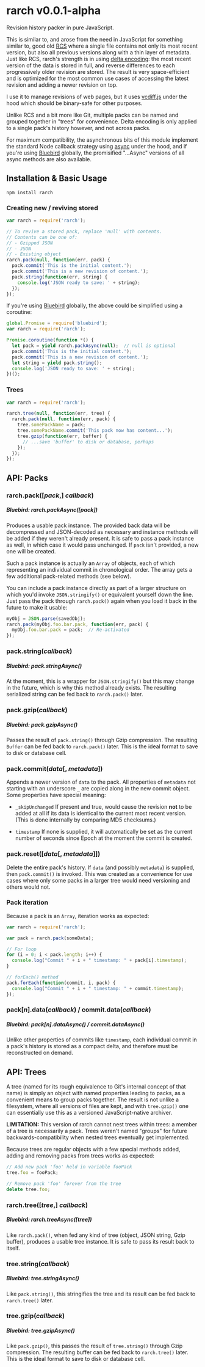 # rarch v0.0.1-alpha

Revision history packer in pure JavaScript.

This is similar to, and arose from the need in JavaScript for something similar to, good old [RCS](https://www.gnu.org/software/rcs/) where a single file contains not only its most recent version, but also all previous versions along with a thin layer of metadata.  Just like RCS, rarch's strength is in using [delta encoding](https://en.wikipedia.org/wiki/Delta_encoding): the most recent version of the data is stored in full, and reverse differences to each progressively older revision are stored.  The result is very space-efficient and is optimized for the most common use cases of accessing the latest revision and adding a newer revision on top.

I use it to manage revisions of web pages, but it uses [vcdiff.js](https://github.com/vphantom/vcdiff.js) under the hood which should be binary-safe for other purposes.

Unlike RCS and a bit more like Git, multiple packs can be named and grouped together in "trees" for convenience.  Delta encoding is only applied to a single pack's history however, and not across packs.

For maximum compatibility, the asynchronous bits of this module implement the standard Node callback strategy using [async](https://github.com/caolan/async) under the hood, and if you're using [Bluebird](https://github.com/petkaantonov/bluebird) globally, the promisified "...Async" versions of all async methods are also available.

## Installation & Basic Usage

```shell
npm install rarch
```

### Creating new / reviving stored

```js
var rarch = require('rarch');

// To revive a stored pack, replace 'null' with contents.
// Contents can be one of:
// - Gzipped JSON
// - JSON
// - Existing object
rarch.pack(null, function(err, pack) {
  pack.commit('This is the initial content.');
  pack.commit('This is a new revision of content.');
  pack.string(function(err, string) {
    console.log('JSON ready to save: ' + string);
  });
});
```

If you're using [Bluebird](https://github.com/petkaantonov/bluebird) globally, the above could be simplified using a coroutine:

```js
global.Promise = require('bluebird');
var rarch = require('rarch');

Promise.coroutine(function *() {
  let pack = yield rarch.packAsync(null);  // null is optional
  pack.commit('This is the initial content.');
  pack.commit('This is a new revision of content.');
  let string = yield pack.string();
  console.log('JSON ready to save: ' + string);
})();
```

### Trees

```js
var rarch = require('rarch');

rarch.tree(null, function(err, tree) {
  rarch.pack(null, function(err, pack) {
    tree.somePackName = pack;
    tree.somePackName.commit('This pack now has content...');
    tree.gzip(function(err, buffer) {
      // ...save 'buffer' to disk or database, perhaps
    });
  });
});
```

## API: Packs

### rarch.pack([*pack*,] *callback*)

##### Bluebird: rarch.packAsync([*pack*])

Produces a usable pack instance.  The provided back data will be decompressed and JSON-decoded as necessary and instance methods will be added if they weren't already present.  It is safe to pass a pack instance as well, in which case it would pass unchanged.  If `pack` isn't provided, a new one will be created.

Such a pack instance is actually an `Array` of objects, each of which representing an individual commit in chronological order.  The array gets a few additional pack-related methods (see below).

You can include a pack instance directly as part of a larger structure on which you'd invoke `JSON.stringify()` or equivalent yourself down the line.  Just pass the pack through `rarch.pack()` again when you load it back in the future to make it usable:

```js
myObj = JSON.parse(savedObj);
rarch.pack(myObj.foo.bar.pack, function(err, pack) {
  myObj.foo.bar.pack = pack;  // Re-activated
});
```

### pack.string(*callback*)

##### Bluebird: pack.stringAsync()

At the moment, this is a wrapper for `JSON.stringify()` but this may change in the future, which is why this method already exists.  The resulting serialized string can be fed back to `rarch.pack()` later.

### pack.gzip(*callback*)

##### Bluebird: pack.gzipAsync()

Passes the result of `pack.string()` through Gzip compression.  The resulting `Buffer` can be fed back to `rarch.pack()` later.  This is the ideal format to save to disk or database cell.

### pack.commit(*data*[, *metadata*])

Appends a newer version of `data` to the pack.  All properties of `metadata` not starting with an underscore `_` are copied along in the new commit object.  Some properties have special meaning:

- `_skipUnchanged` If present and true, would cause the revision **not** to be added at all if its data is identical to the current most recent version.  (This is done internally by comparing MD5 checksums.)

- `timestamp` If none is supplied, it will automatically be set as the current number of seconds since Epoch at the moment the commit is created.

### pack.reset([*data*[, *metadata*]])

Delete the entire pack's history.  If `data` (and possibly `metadata`) is supplied, then `pack.commit()` is invoked.  This was created as a convenience for use cases where only some packs in a larger tree would need versioning and others would not.

### Pack iteration

Because a pack is an `Array`, iteration works as expected:

```js
var rarch = require('rarch');

var pack = rarch.pack(someData);

// For loop
for (i = 0; i < pack.length; i++) {
  console.log("Commit " + i + " timestamp: " + pack[i].timestamp);
}

// forEach() method
pack.forEach(function(commit, i, pack) {
  console.log("Commit " + i + " timestamp: " + commit.timestamp);
});
```

### pack[*n*].data(*callback*) / commit.data(*callback*)

##### Bluebird: pack[*n*].dataAsync() / commit.dataAsync()

Unlike other properties of commits like `timestamp`, each individual commit in a pack's history is stored as a compact delta, and therefore must be reconstructed on demand.

## API: Trees

A tree (named for its rough equivalence to Git's internal concept of that name) is simply an object with named properties leading to packs, as a convenient means to group packs together.  The result is not unlike a filesystem, where all versions of files are kept, and with `tree.gzip()` one can essentially use this as a versioned JavaScript-native archiver.

**LIMITATION:** This version of rarch cannot nest trees within trees: a member of a tree is necessarily a pack.  Trees weren't named "groups" for future backwards-compatibility when nested trees eventually get implemented.

Because trees are regular objects with a few special methods added, adding and removing packs from trees works as expected:

```js
// Add new pack 'foo' held in variable fooPack
tree.foo = fooPack;

// Remove pack 'foo' forever from the tree
delete tree.foo;
```

### rarch.tree([*tree*,] *callback*)

##### Bluebird: rarch.treeAsync([*tree*])

Like `rarch.pack()`, when fed any kind of tree (object, JSON string, Gzip buffer), produces a usable tree instance.  It is safe to pass its result back to itself.

### tree.string(*callback*)

##### Bluebird: tree.stringAsync()

Like `pack.string()`, this stringifies the tree and its result can be fed back to `rarch.tree()` later.

### tree.gzip(*callback*)

##### Bluebird: tree.gzipAsync()

Like `pack.gzip()`, this passes the result of `tree.string()` through Gzip compression.  The resulting buffer can be fed back to `rarch.tree()` later.  This is the ideal format to save to disk or database cell.
